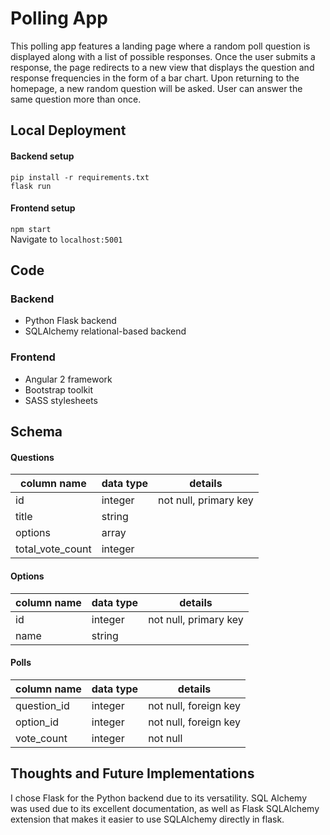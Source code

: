 # Polling App
This polling app features a landing page where a random poll question is displayed along with a list of possible responses. Once the user submits a response, the page redirects to a new view that displays the question and response frequencies in the form of a bar chart. Upon returning to the homepage, a new random question will be asked. User can answer the same question more than once.

## Local Deployment
#### Backend setup
`pip install -r requirements.txt`
<br />
`flask run`

#### Frontend setup
`npm start`
<br />
Navigate to `localhost:5001`

## Code
### Backend
- Python Flask backend
- SQLAlchemy relational-based backend

### Frontend
- Angular 2 framework 
- Bootstrap toolkit
- SASS stylesheets

## Schema
#### Questions
| column name     | data type     | details                   |
| -------------   | ------------- | --------------------------|
| id              | integer       |  not null, primary key    |
| title           | string        |                           |
| options         | array         |                           |
| total_vote_count| integer       |                           |

#### Options
| column name    | data type     | details                   |
| -------------  | ------------- | --------------------------|
| id             | integer       |  not null, primary key    |
| name           | string        |                           |

#### Polls
| column name    | data type     | details                   |
| -------------  | ------------- | --------------------------|
| question_id    | integer       |  not null, foreign key    |
| option_id      | integer       |  not null, foreign key    |
| vote_count     | integer       |  not null                 |

## Thoughts and Future Implementations
I chose Flask for the Python backend due to its versatility. 
SQL Alchemy was used due to its excellent documentation, as well as Flask SQLAlchemy extension that makes it easier to use SQLAlchemy directly in flask.
